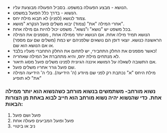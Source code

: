 * הנושא - מבצע הפעולה במשפט. בסביל הפעולה מבוצעת עליו. 
* הנשוא - בדרך כלל הפועל במשפט.
* צמוד לנושא (לפניו) לא תבוא מילת יחס.
* אחרי המילה "את" (צמוד) יבוא משלים פועל הנקרא "מושא".
* בכל משפט יש "נושא" ו"נשוא". משפט יכול להיות גם מילה אחת.
* הנושא תמיד מילה אחת. אם הנושא יותר ממילה אחת , מסמנים את המילה הראשונה כנושא. יוצאי דופן הם נושאים שלפניהם יש כמת (משלים שם עם מספר) או אם הנושא הוא שם.
* כאשר מסמנים את החלק התחבירי, יש לתחום את החלק התחברי מעליו בלבד!
* לא מנתחים מילת יחס, והיא מתחברת אל המילה שאחריה.
* אם התשובה לשאלה על המושא איננה הגיונית לפנינו משלים פועל מסוג תיאור.
* שם פועל גורר אחריו משלים פועל.
* מילת היחס "א" נכתבת רק לפני שם מיודע (ה' הידיעה). בלי ה' הידיעה המילה "את" לא תופיע

### נשוא מורחב- משתמשים בנשוא מורחב כשהנשוא הוא יותר ממילה אחת. כדי שהנשוא יהיה נשוא מורחב הוא חייב לבוא באחת מן הצורות הבאות:
1. פועל ושם פועל
2. פועל ופועל המביעים פעולה אחת
3. ניב או ביטויי
